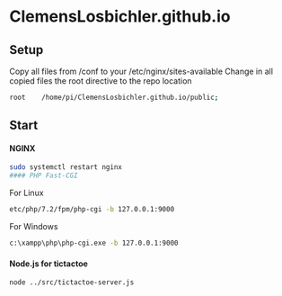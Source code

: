 # ClemensLosbichler.github.io
## Setup
Copy all files from /conf to your /etc/nginx/sites-available
Change in all copied files the root directive to the repo location
```sh
root    /home/pi/ClemensLosbichler.github.io/public;
```

## Start
#### NGINX
```sh
sudo systemctl restart nginx
#### PHP Fast-CGI
```
For Linux
```sh
etc/php/7.2/fpm/php-cgi -b 127.0.0.1:9000
```
For Windows
```sh
c:\xampp\php\php-cgi.exe -b 127.0.0.1:9000
```

#### Node.js for tictactoe
```sh
node ../src/tictactoe-server.js
```